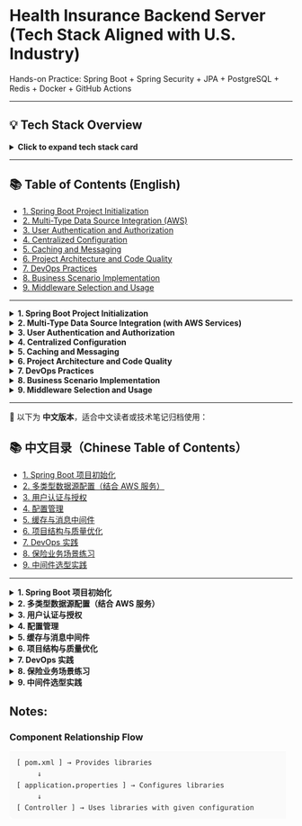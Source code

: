 # Health Insurance Backend Server (Tech Stack Aligned with U.S. Industry)
Hands-on Practice: Spring Boot + Spring Security + JPA + PostgreSQL + Redis + Docker + GitHub Actions

---

## 💡 Tech Stack Overview

<details>
<summary><strong>Click to expand tech stack card</strong></summary>

- **Backend Framework**: Spring Boot, Spring Security
- **Databases**: PostgreSQL, Redis, AWS RDS, DynamoDB (optional)
- **Cloud & Storage**: AWS S3, AWS Parameter Store, AWS SQS/SNS
- **Build & CI/CD**: Docker, GitHub Actions, Testcontainers
- **Testing**: JUnit, Mockito
- **API Tools**: Swagger, MapStruct
- **Architecture**: Layered (DTO/Entity/Service), RBAC, Config Profiles

</details>

---

## 📚 Table of Contents (English)
- [1. Spring Boot Project Initialization](#1-spring-boot-project-initialization)
- [2. Multi-Type Data Source Integration (AWS)](#2-multi-type-data-source-integration-with-aws-services)
- [3. User Authentication and Authorization](#3-user-authentication-and-authorization)
- [4. Centralized Configuration](#4-centralized-configuration)
- [5. Caching and Messaging](#5-caching-and-messaging)
- [6. Project Architecture and Code Quality](#6-project-architecture-and-code-quality)
- [7. DevOps Practices](#7-devops-practices)
- [8. Business Scenario Implementation](#8-business-scenario-implementation)
- [9. Middleware Selection and Usage](#9-middleware-selection-and-usage)

---

<details>
<summary><strong>1. Spring Boot Project Initialization</strong></summary>

- [x] Initialize project using Spring Initializr  
- [x] Set up basic dependencies like `spring-boot-starter-web`, `spring-boot-starter-data-jpa`  

</details>

<details>
<summary><strong>2. Multi-Type Data Source Integration (with AWS Services)</strong></summary>

- [ ] Configure multiple types of data sources to support complex insurance business needs  
  - **Relational DB**: Integrate AWS RDS (PostgreSQL / MySQL)  
  - **Cache DB**: Use AWS ElastiCache (Redis)  
  - **NoSQL DB**: Optionally integrate AWS DynamoDB  
  - **Object Storage**: Integrate AWS S3  
  - **Message Queues**: Use AWS SQS / SNS or Apache Kafka  
- [ ] Manage configs via `application.yml` + Spring Profiles  
- [ ] Build modular repository layer  
- [ ] Integration tests using JUnit, Mockito, Testcontainers  

</details>

<details>
<summary><strong>3. User Authentication and Authorization</strong></summary>

- [ ] Build registration and login APIs  
- [ ] Use `auth0/java-jwt` for JWT  
- [ ] Implement RBAC  

</details>

<details>
<summary><strong>4. Centralized Configuration</strong></summary>

- [ ] Use Spring Cloud Config (or AWS Parameter Store)  
- [ ] Enable dynamic config refresh  

</details>

<details>
<summary><strong>5. Caching and Messaging</strong></summary>

- [ ] Integrate Redis for caching and resilience  
- [ ] Use Kafka or RabbitMQ for async processing  

</details>

<details>
<summary><strong>6. Project Architecture and Code Quality</strong></summary>

- [ ] DTO/Entity separation  
- [ ] Use MapStruct for mapping  
- [ ] Global error handling  
- [ ] Swagger for API docs  

</details>

<details>
<summary><strong>7. DevOps Practices</strong></summary>

- [ ] Multi-stage Dockerfile  
- [ ] GitHub Actions CI/CD  
- [ ] Deployment checklist  

</details>

<details>
<summary><strong>8. Business Scenario Implementation</strong></summary>

- [ ] Simulate realistic flows like issuance, claims, etc.  
- [ ] Include API, DB, business logic  

</details>

<details>
<summary><strong>9. Middleware Selection and Usage</strong></summary>

- [ ] Choose and justify MySQL/Redis/Kafka  
- [ ] Compare pros/cons  
- [ ] Document challenges and configs  

</details>

---

📘 以下为 **中文版本**，适合中文读者或技术笔记归档使用：

## 📚 中文目录（Chinese Table of Contents）
- [1. Spring Boot 项目初始化](#1-spring-boot-项目初始化)
- [2. 多类型数据源配置（结合 AWS 服务）](#2-多类型数据源配置结合-aws-服务)
- [3. 用户认证与授权](#3-用户认证与授权)
- [4. 配置管理](#4-配置管理)
- [5. 缓存与消息中间件](#5-缓存与消息中间件)
- [6. 项目结构与质量优化](#6-项目结构与质量优化)
- [7. DevOps 实践](#7-devops-实践)
- [8. 保险业务场景练习](#8-保险业务场景练习)
- [9. 中间件选型实践](#9-中间件选型实践)

---

<details>
<summary><strong>1. Spring Boot 项目初始化</strong></summary>

- [x] 使用 Spring Initializr 初始化项目结构  
- [x] 配置 `spring-boot-starter-web`、`spring-boot-starter-data-jpa` 等基础依赖  

</details>

<details>
<summary><strong>2. 多类型数据源配置（结合 AWS 服务）</strong></summary>

- [ ] 配置多种数**据庫类型**及**数据源**以支持复杂保险业务系统，包括关系型数据库、NoSQL、缓存、对象存储与消息队列  
    - [ ] **数据库**：包括关系型数据库、NoSQL、缓存、对象存储与消息队列   
    - [ ] **数据源**：包括本地及Remote数据源
- [ ] 使用 `application.yml` 管理多数据源配置，配合 Spring Profile 支持多环境部署  
- [ ] 建立模块化的 Repository 层结构，支持多源数据并发调用与统一封装  
- [ ] 实现核心接口的集成测试，使用 JUnit + Mockito + Testcontainers 进行端到端验证  

</details>

<details>
<summary><strong>3. 用户认证与授权</strong></summary>
  
- [ ] api 响应格式统一化
- [ ] 注册/登陆/用户信息获取 api接口实现（controller + service + entity + jpa）
- [ ] 使用 Spring Security 实现注册 / 登录 API () 
- [ ] 集成 `auth0/java-jwt` 实现 JWT 签发与解析  
- [ ] 实现基于角色的访问控制（RBAC）  

</details>

<details>
<summary><strong>4. 配置管理</strong></summary>

- [ ] 使用 Spring Cloud Config 统一管理应用配置（或支持迁移到 AWS Parameter Store）  
- [ ] 支持配置热更新（使用 Spring Cloud Bus）  

</details>

<details>
<summary><strong>5. 缓存与消息中间件</strong></summary>

- [ ] 集成 Redis 实现缓存与防护机制（如穿透/雪崩）  
- [ ] 使用 Kafka 或 RabbitMQ 实现异步任务处理  

</details>

<details>
<summary><strong>6. 项目结构与质量优化</strong></summary>

- [ ] 采用 DTO/Entity 分层设计，使用 MapStruct 简化对象转换  
- [ ] 使用 `@ControllerAdvice` + 自定义异常类统一错误处理  
- [ ] 使用 Swagger 自动生成 API 文档  

</details>

<details>
<summary><strong>7. DevOps 实践</strong></summary>

- [ ] 编写多阶段 Dockerfile 构建镜像  
- [ ] 使用 GitHub Actions 实现自动化构建 / 测试 / 部署流程  
- [ ] 输出部署说明文档和健康检查策略  

</details>

<details>
<summary><strong>8. 保险业务场景练习</strong></summary>

- [ ] 尝试构建和实现我们可以想象到的保险业务流程，如投保、出单、理赔、状态流转等，训练对业务逻辑的建模能力  
- [ ] 每个场景需配合对应 API 设计、数据库模型、业务规则等进行完整实现  

</details>

<details>
<summary><strong>9. 中间件选型实践</strong></summary>

- [ ] 针对 MySQL / Redis / 消息队列（如 Kafka、RabbitMQ）的使用场景进行分析与落地  
- [ ] 比较各类中间件的优缺点，并结合实际需求做出合理选型  
- [ ] 记录使用过程中的注意事项与配置优化经验  

</details>

## Notes:
### Component Relationship Flow
![img.png](img.png)


